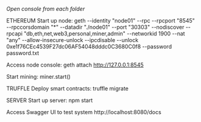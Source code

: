 *Open console from each folder*

ETHEREUM
Start up node:
  geth --identity "node01" --rpc --rpcport "8545" --rpccorsdomain "*" --datadir "./node01" --port "30303" --nodiscover --rpcapi "db,eth,net,web3,personal,miner,admin" --networkid 1900 --nat "any" --allow-insecure-unlock --ipcdisable --unlock 0xe1f76CEc4539F27dc06AF54048dddc0C3680C0f8 --password password.txt

Access node console:
  geth attach http://127.0.0.1:8545

  Start mining:
    miner.start()


TRUFFLE
  Deploy smart contracts:
    truffle migrate


SERVER
  Start up server:
    npm start

  Access Swagger UI to test system
    http://localhost:8080/docs